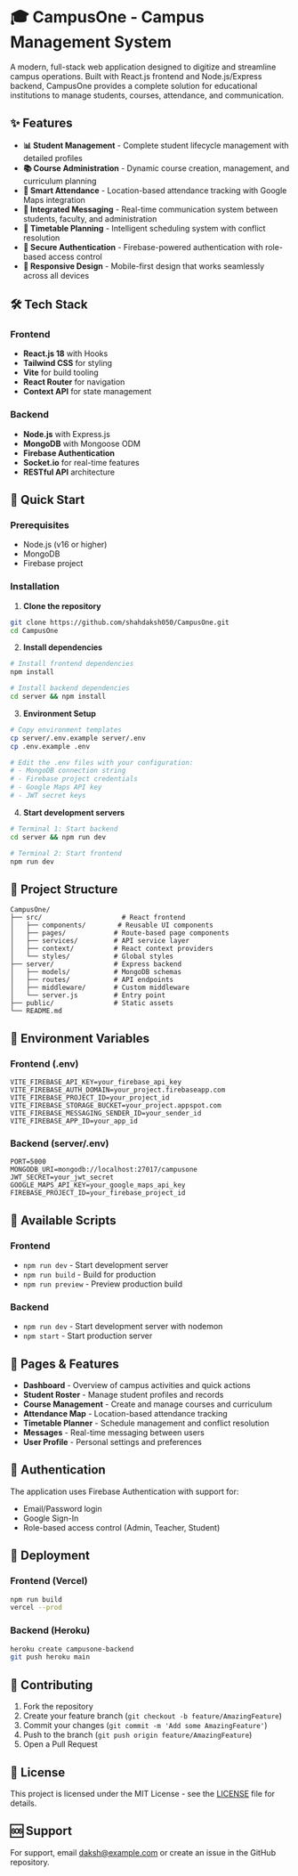 # 🎓 CampusOne - Campus Management System

A modern, full-stack web application designed to digitize and streamline campus operations. Built with React.js frontend and Node.js/Express backend, CampusOne provides a complete solution for educational institutions to manage students, courses, attendance, and communication.

## ✨ Features

- **📊 Student Management** - Complete student lifecycle management with detailed profiles
- **📚 Course Administration** - Dynamic course creation, management, and curriculum planning
- **📍 Smart Attendance** - Location-based attendance tracking with Google Maps integration
- **💬 Integrated Messaging** - Real-time communication system between students, faculty, and administration
- **📅 Timetable Planning** - Intelligent scheduling system with conflict resolution
- **🔐 Secure Authentication** - Firebase-powered authentication with role-based access control
- **📱 Responsive Design** - Mobile-first design that works seamlessly across all devices

## 🛠️ Tech Stack

### Frontend
- **React.js 18** with Hooks
- **Tailwind CSS** for styling
- **Vite** for build tooling
- **React Router** for navigation
- **Context API** for state management

### Backend
- **Node.js** with Express.js
- **MongoDB** with Mongoose ODM
- **Firebase Authentication**
- **Socket.io** for real-time features
- **RESTful API** architecture

## 🚀 Quick Start

### Prerequisites
- Node.js (v16 or higher)
- MongoDB
- Firebase project

### Installation

1. **Clone the repository**
```bash
git clone https://github.com/shahdaksh050/CampusOne.git
cd CampusOne
```

2. **Install dependencies**
```bash
# Install frontend dependencies
npm install

# Install backend dependencies
cd server && npm install
```

3. **Environment Setup**
```bash
# Copy environment templates
cp server/.env.example server/.env
cp .env.example .env

# Edit the .env files with your configuration:
# - MongoDB connection string
# - Firebase project credentials
# - Google Maps API key
# - JWT secret keys
```

4. **Start development servers**
```bash
# Terminal 1: Start backend
cd server && npm run dev

# Terminal 2: Start frontend
npm run dev
```

## 📁 Project Structure

```
CampusOne/
├── src/                    # React frontend
│   ├── components/        # Reusable UI components
│   ├── pages/            # Route-based page components
│   ├── services/         # API service layer
│   ├── context/          # React context providers
│   └── styles/           # Global styles
├── server/               # Express backend
│   ├── models/           # MongoDB schemas
│   ├── routes/           # API endpoints
│   ├── middleware/       # Custom middleware
│   └── server.js         # Entry point
├── public/               # Static assets
└── README.md
```

## 🔧 Environment Variables

### Frontend (.env)
```
VITE_FIREBASE_API_KEY=your_firebase_api_key
VITE_FIREBASE_AUTH_DOMAIN=your_project.firebaseapp.com
VITE_FIREBASE_PROJECT_ID=your_project_id
VITE_FIREBASE_STORAGE_BUCKET=your_project.appspot.com
VITE_FIREBASE_MESSAGING_SENDER_ID=your_sender_id
VITE_FIREBASE_APP_ID=your_app_id
```

### Backend (server/.env)
```
PORT=5000
MONGODB_URI=mongodb://localhost:27017/campusone
JWT_SECRET=your_jwt_secret
GOOGLE_MAPS_API_KEY=your_google_maps_api_key
FIREBASE_PROJECT_ID=your_firebase_project_id
```

## 🎯 Available Scripts

### Frontend
- `npm run dev` - Start development server
- `npm run build` - Build for production
- `npm run preview` - Preview production build

### Backend
- `npm run dev` - Start development server with nodemon
- `npm start` - Start production server

## 📱 Pages & Features

- **Dashboard** - Overview of campus activities and quick actions
- **Student Roster** - Manage student profiles and records
- **Course Management** - Create and manage courses and curriculum
- **Attendance Map** - Location-based attendance tracking
- **Timetable Planner** - Schedule management and conflict resolution
- **Messages** - Real-time messaging between users
- **User Profile** - Personal settings and preferences

## 🔐 Authentication

The application uses Firebase Authentication with support for:
- Email/Password login
- Google Sign-In
- Role-based access control (Admin, Teacher, Student)

## 🚀 Deployment

### Frontend (Vercel)
```bash
npm run build
vercel --prod
```

### Backend (Heroku)
```bash
heroku create campusone-backend
git push heroku main
```

## 🤝 Contributing

1. Fork the repository
2. Create your feature branch (`git checkout -b feature/AmazingFeature`)
3. Commit your changes (`git commit -m 'Add some AmazingFeature'`)
4. Push to the branch (`git push origin feature/AmazingFeature`)
5. Open a Pull Request

## 📄 License

This project is licensed under the MIT License - see the [LICENSE](LICENSE) file for details.

## 🆘 Support

For support, email daksh@example.com or create an issue in the GitHub repository.
